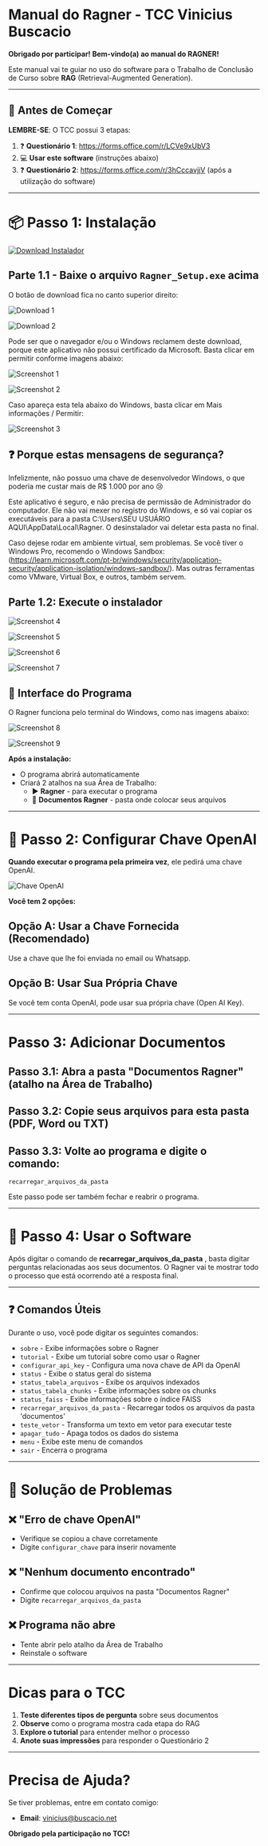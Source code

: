 # Manual do Ragner - TCC Vinicius Buscacio

**Obrigado por participar! Bem-vindo(a) ao manual do RAGNER!**

Este manual vai te guiar no uso do software para o Trabalho de Conclusão de Curso sobre **RAG** (Retrieval-Augmented Generation). 

---

## 🎯 Antes de Começar

**LEMBRE-SE**: O TCC possui 3 etapas:

1. ❓ **Questionário 1**: https://forms.office.com/r/LCVe9xUbV3
2. 💻 **Usar este software** (instruções abaixo)
3. ❓ **Questionário 2**: https://forms.office.com/r/3hCccavjjV (após a utilização do software)

---

# 📦 Passo 1: Instalação

[![Download Instalador](https://img.shields.io/badge/Download-Ragner_Setup.exe-blue?style=for-the-badge&logo=windows)](installer/Ragner_Setup.exe)

## Parte 1.1 - Baixe o arquivo `Ragner_Setup.exe` acima

O botão de download fica no canto superior direito:

![Download 1](installer/screenshots/download-01.png)

![Download 2](installer/screenshots/download-02.png)

Pode ser que o navegador e/ou o Windows reclamem deste download, porque este aplicativo não possui certificado da Microsoft. Basta clicar em permitir conforme imagens abaixo:

![Screenshot 1](installer/screenshots/permitir-01.png)

![Screenshot 2](installer/screenshots/permitir-02.png)

Caso apareça esta tela abaixo do Windows, basta clicar em Mais informações / Permitir:

![Screenshot 3](installer/screenshots/permitir-03.png)

## ❓ Porque estas mensagens de segurança?

Infelizmente, não possuo uma chave de desenvolvedor Windows, o que poderia me custar mais de R$ 1.000 por ano 😢

Este aplicativo é seguro, e não precisa de permissão de Administrador do computador. Ele não vai mexer no registro do Windows, e só vai copiar os executáveis para a pasta C:\Users\SEU USUÁRIO AQUI\AppData\Local\Ragner. O desinstalador vai deletar esta pasta no final.

Caso dejese rodar em ambiente virtual, sem problemas. Se você tiver o Windows Pro, recomendo o Windows Sandbox: (https://learn.microsoft.com/pt-br/windows/security/application-security/application-isolation/windows-sandbox/). Mas outras ferramentas como VMware, Virtual Box, e outros, também servem.

## Parte 1.2: Execute o instalador

![Screenshot 4](installer/screenshots/01.png)

![Screenshot 5](installer/screenshots/02.png)

![Screenshot 6](installer/screenshots/03.png)

![Screenshot 7](installer/screenshots/04.png)

## 📱 Interface do Programa

O Ragner funciona pelo terminal do Windows, como nas imagens abaixo:

![Screenshot 8](installer/screenshots/05.png)

![Screenshot 9](installer/screenshots/07.png)


**Após a instalação:**
- O programa abrirá automaticamente
- Criará 2 atalhos na sua Área de Trabalho:
  - ▶️ **Ragner** - para executar o programa
  - 📁 **Documentos Ragner** - pasta onde colocar seus arquivos

---

# 🔑 Passo 2: Configurar Chave OpenAI

**Quando executar o programa pela primeira vez**, ele pedirá uma chave OpenAI.

![Chave OpenAI](installer/screenshots/chave-openai.png)

**Você tem 2 opções:**

## Opção A: Usar a Chave Fornecida (Recomendado)
Use a chave que lhe foi enviada no email ou Whatsapp.


## Opção B: Usar Sua Própria Chave
Se você tem conta OpenAI, pode usar sua própria chave (Open AI Key).

---

# Passo 3: Adicionar Documentos

## Passo 3.1: **Abra** a pasta "Documentos Ragner" (atalho na Área de Trabalho)
## Passo 3.2: **Copie** seus arquivos para esta pasta (PDF, Word ou TXT)
## Passo 3.3: **Volte** ao programa e digite o comando:

```
recarregar_arquivos_da_pasta
```
Este passo pode ser também fechar e reabrir o programa.

---

# 🚀 Passo 4: Usar o Software

Após digitar o comando de **recarregar_arquivos_da_pasta** , basta digitar perguntas relacionadas aos seus documentos. O Ragner vai te mostrar todo o processo que está ocorrendo até a resposta final.

---

## ❓ Comandos Úteis

Durante o uso, você pode digitar os seguintes comandos:

- `sobre` - Exibe informações sobre o Ragner
- `tutorial` - Exibe um tutorial sobre como usar o Ragner
- `configurar_api_key` - Configura uma nova chave de API da OpenAI
- `status` - Exibe o status geral do sistema
- `status_tabela_arquivos` - Exibe os arquivos indexados
- `status_tabela_chunks` - Exibe informações sobre os chunks
- `status_faiss` - Exibe informações sobre o índice FAISS
- `recarregar_arquivos_da_pasta` - Recarregar todos os arquivos da pasta 'documentos'
- `teste_vetor` - Transforma um texto em vetor para executar teste
- `apagar_tudo` - Apaga todos os dados do sistema
- `menu` - Exibe este menu de comandos
- `sair` - Encerra o programa

---

# 🔧 Solução de Problemas

## ❌ "Erro de chave OpenAI"
- Verifique se copiou a chave corretamente
- Digite `configurar_chave` para inserir novamente

## ❌ "Nenhum documento encontrado"
- Confirme que colocou arquivos na pasta "Documentos Ragner"
- Digite `recarregar_arquivos_da_pasta`

## ❌ Programa não abre
- Tente abrir pelo atalho da Área de Trabalho
- Reinstale o software

---

# Dicas para o TCC

1. **Teste diferentes tipos de pergunta** sobre seus documentos
2. **Observe** como o programa mostra cada etapa do RAG
3. **Explore o tutorial** para entender melhor o processo
4. **Anote suas impressões** para responder o Questionário 2

---

# Precisa de Ajuda?

Se tiver problemas, entre em contato comigo: 
- **Email**: vinicius@buscacio.net


**Obrigado pela participação no TCC!**